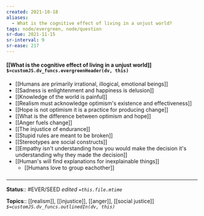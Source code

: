 ```yaml
---
created: 2021-10-18
aliases:
  - What is the cognitive effect of living in a unjust world?
tags: node/evergreen, node/question
sr-due: 2021-11-15
sr-interval: 9
sr-ease: 217
---
```


#### [[What is the cognitive effect of living in a unjust world]] `$=customJS.dv_funcs.evergreenHeader(dv, this)`

- [[Humans are primarily irrational, illogical, emotional beings]]
- [[Sadness is enlightenment and happiness is delusion]]
- [[Knowledge of the world is painful]]
- [[Realism must acknowledge optimism's existence and effectiveness]]
- [[Hope is not optimism it is a practice for producing change]]
- [[What is the difference between optimism and hope]]
- [[Anger fuels change]]
- [[The injustice of endurance]]
- [[Stupid rules are meant to be broken]]
- [[Stereotypes are social constructs]]
- [[Empathy isn't understanding how you would make the decision it's understanding why they made the decision]]
- [[Human's will find explanations for inexplainable things]]
	- [[Humans love to group eachother]]

### <hr class="footnote"/>

**Status**:: #EVER/SEED
*edited `=this.file.mtime`*

**Topics**:: [[realism]], [[injustice]], [[anger]], [[social justice]]
*`$=customJS.dv_funcs.outlinedIn(dv, this)`*
